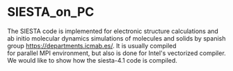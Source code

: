 # SIESTA_on_PC

  The SIESTA code is implemented for electronic structure calculations and ab initio molecular dynamics 
simulations of molecules and solids by spanish group https://departments.icmab.es/. It is usually compiled  
for parallel MPI environment, but also is done for Intel's vectorized compiler. We would like to show
how the siesta-4.1 code is compiled.
